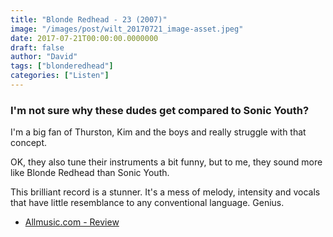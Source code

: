 ```yaml
---
title: "Blonde Redhead - 23 (2007)"
image: "/images/post/wilt_20170721_image-asset.jpeg"
date: 2017-07-21T00:00:00.0000000
draft: false
author: "David"
tags: ["blonderedhead"]
categories: ["Listen"]
---
```

### I'm not sure why these dudes get compared to Sonic Youth?

 I'm a big fan of Thurston, Kim and the boys and really struggle with that concept. 

 OK, they also tune their instruments a bit funny, but to me, they sound more like Blonde Redhead than Sonic Youth. 

 This brilliant record is a stunner. It's a mess of melody, intensity and vocals that have little resemblance to any conventional language. Genius.

-  [Allmusic.com - Review](http://www.allmusic.com/album/23-mw0000479293)